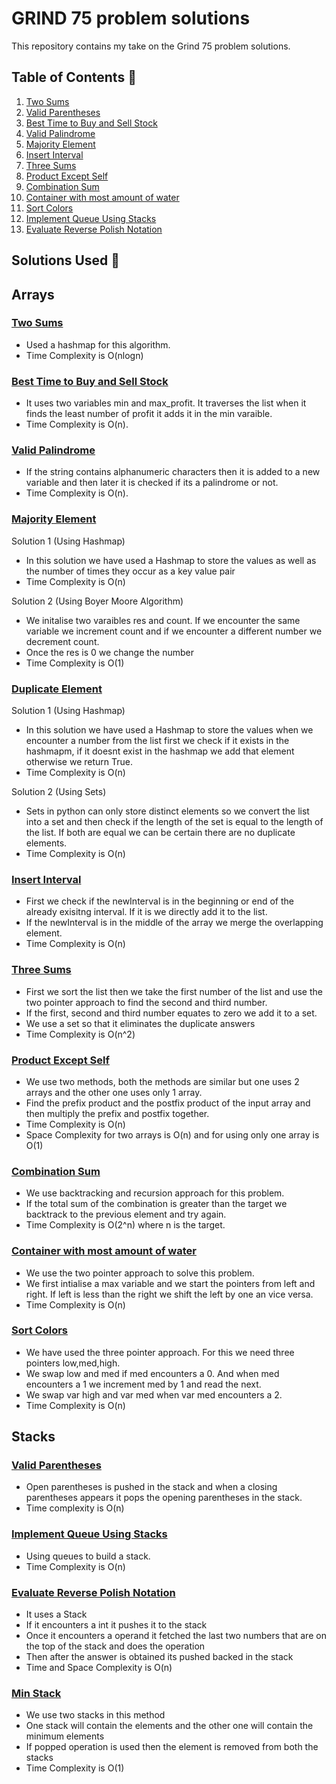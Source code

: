 # GRIND 75 problem solutions

This repository contains my take on the Grind 75 problem solutions.

## Table of Contents :bookmark_tabs:

1. [Two Sums](#two-sums)
2. [Valid Parentheses](#valid-parentheses)
3. [Best Time to Buy and Sell Stock](#best-time-to-buy-and-sell-stock)
4. [Valid Palindrome](#valid-palindrome)
5. [Majority Element](#majority-element)
6. [Insert Interval](#insert-interval)
7. [Three Sums](#three-sums)
8. [Product Except Self](#product-except-self)
9. [Combination Sum](#combination-sum)
10. [Container with most amount of water](#container-with-most-amount-of-water)
11. [Sort Colors](#sort-colors)
12. [Implement Queue Using Stacks](#implement-queue-using-stacks)
13. [Evaluate Reverse Polish Notation](#evaluate-reverse-polish-notation)

## Solutions Used :bookmark_tabs:
## Arrays
### [Two Sums](https://github.com/Shaun04/Grind-75-solutions/blob/main/Array/twosums.py)
- Used a hashmap for this algorithm.
- Time Complexity is O(nlogn)


### [Best Time to Buy and Sell Stock](https://github.com/Shaun04/Grind-75-solutions/blob/main/Array/besttimetobuyandsell.py)
- It uses two variables min and max_profit. It traverses the list when it finds the least number of profit it adds it in the min varaible.
- Time Complexity is O(n).

### [Valid Palindrome](https://github.com/Shaun04/Grind-75-solutions/blob/main/String/valid-palidrome.py)
- If the string contains alphanumeric characters then it is added to a new variable and then later it is checked if its a palindrome or not.
- Time Complexity is O(n).

### [Majority Element](https://github.com/Shaun04/Grind-75-solutions/blob/main/Array/majority-element.py)
Solution 1 (Using Hashmap)
- In this solution we have used a Hashmap to store the values as well as the number of times they occur as a key value pair
- Time Complexity is O(n)

Solution 2 (Using Boyer Moore Algorithm)
- We initalise two varaibles res and count. If we encounter the same variable we increment count and if we encounter a different number we decrement count.
- Once the res is 0 we change the number
- Time Complexity is O(1)

### [Duplicate Element](https://github.com/Shaun04/Grind-75-solutions/blob/main/Array/duplicate-element.py)
Solution 1 (Using Hashmap)
- In this solution we have used a Hashmap to store the values when we encounter a number from the list first we check if it exists in the hashmapm, if it doesnt exist in the hashmap we add that element otherwise we return True.
- Time Complexity is O(n)

Solution 2 (Using Sets)
- Sets in python can only store distinct elements so we convert the list into a set and then check if the length of the set is equal to the length of the list. If both are equal we can be certain there are no duplicate elements.
- Time Complexity is O(n)

### [Insert Interval](https://github.com/Shaun04/Grind-75-solutions/blob/main/Array/insert-interval.py)
- First we check if the newInterval is in the beginning or end of the already exisitng interval. If it is we directly add it to the list.
- If the newInterval is in the middle of the array we merge the overlapping element.
- Time Complexity is O(n)

### [Three Sums](https://github.com/Shaun04/Grind-75-solutions/blob/main/Array/three-sums.py)
- First we sort the list then we take the first number of the list and use the two pointer approach to find the second and third number.
- If the first, second and third number equates to zero we add it to a set.
- We use a set so that it eliminates the duplicate answers
- Time Complexity is O(n^2)

### [Product Except Self](https://github.com/Shaun04/Grind-75-solutions/blob/main/Array/productexceptself.py)
- We use two methods, both the methods are similar but one uses 2 arrays and the other one uses only 1 array.
- Find the prefix product and the postfix product of the input array and then multiply the prefix and postfix together.
- Time Complexity is O(n)
- Space Complexity for two arrays is O(n) and for using only one array is O(1)

### [Combination Sum](https://github.com/Shaun04/Grind-75-solutions/blob/main/Array/combination-sum.py)
- We use backtracking and recursion approach for this problem.
- If the total sum of the combination is greater than the target we backtrack to the previous element and try again.
- Time Complexity is O(2^n) where n is the target.

### [Container with most amount of water](https://github.com/Shaun04/Grind-75-solutions/blob/main/Array/container-with-most-water.py)
- We use the two pointer approach to solve this problem.
- We first intialise a max variable and we start the pointers from left and right. If left is less than the right we shift the left by one an vice versa.
- Time Complexity is O(n)

### [Sort Colors](https://github.com/Shaun04/Grind-75-solutions/blob/main/Array/sort-colots.py)
- We have used the three pointer approach. For this we need three pointers low,med,high.
- We swap low and med if med encounters a 0. And when med encounters a 1 we increment med by 1 and read the next.
- We swap var high and var med when var med encounters a 2.
- Time Complexity is O(n)

## Stacks
### [Valid Parentheses](https://github.com/Shaun04/Grind-75-solutions/blob/main/Stack/valid-parentheses.py)
- Open parentheses is pushed in the stack and when a closing parentheses appears it pops the opening parentheses in the stack.
- Time complexity is O(n)

### [Implement Queue Using Stacks](https://github.com/Shaun04/Grind-75-solutions/blob/main/Stack/implement-queue-using-stacks.py)
- Using queues to build a stack.
- Time Complexity is O(n)

### [Evaluate Reverse Polish Notation](https://github.com/Shaun04/Grind-75-solutions/blob/main/Stack/polish-notation.py)
- It uses a Stack
- If it encounters a int it pushes it to the stack
- Once it encounters a operand it fetched the last two numbers that are on the top of the stack and does the operation
- Then after the answer is obtained its pushed backed in the stack
- Time and Space Complexity is O(n)

### [Min Stack](https://github.com/Shaun04/Grind-75-solutions/blob/main/Stack/min-stack.py)
- We use two stacks in this method
- One stack will contain the elements and the other one will contain the minimum elements
- If popped operation is used then the element is removed from both the stacks
- Time Complexity is O(1)